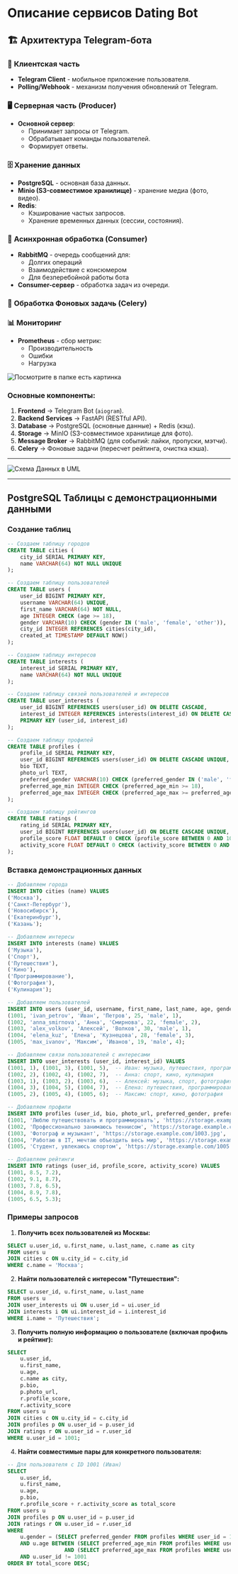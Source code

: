 # **Описание сервисов Dating Bot**

## 🏗 **Архитектура Telegram-бота**

### 📱 **Клиентская часть**

- **Telegram Client** - мобильное приложение пользователя.
- **Polling/Webhook** - механизм получения обновлений от Telegram.

### 🖥 **Серверная часть (Producer)**

- **Основной сервер**:
  - Принимает запросы от Telegram.
  - Обрабатывает команды пользователей.
  - Формирует ответы.

### 🗄 **Хранение данных**

- **PostgreSQL** - основная база данных.
- **Minio (S3-совместимое хранилище)** - хранение медиа (фото, видео).
- **Redis**:
  - Кэширование частых запросов.
  - Хранение временных данных (сессии, состояния).

### 🔄 **Асинхронная обработка (Consumer)**

- **RabbitMQ** - очередь сообщений для:
  - Долгих операций
  - Взаимодействие с консюмером
  - Для безперебойной работы бота
- **Consumer-сервер** - обработка задач из очереди.

### 🔔 **Обработка Фоновых задачь (Celery)**

### 📊 **Мониторинг**

- **Prometheus** - сбор метрик:
  - Производительность
  - Ошибки
  - Нагрузка

![Посмотрите в папке есть картинка](./Arhitecthure.jpg)

### **Основные компоненты:**

1. **Frontend** → Telegram Bot (`aiogram`).
2. **Backend Services** → FastAPI (RESTful API).
3. **Database** → PostgreSQL (основные данные) + Redis (кэш).
4. **Storage** → MinIO (S3-совместимое хранилище для фото).
5. **Message Broker** → RabbitMQ (для событий: лайки, пропуски, мэтчи).
6. **Celery** → Фоновые задачи (пересчет рейтинга, очистка кэша).

---

![Схема Данных в UML](./schemas.png)

---

## PostgreSQL Таблицы с демонстрационными данными

### Создание таблиц

```sql
-- Создаем таблицу городов
CREATE TABLE cities (
    city_id SERIAL PRIMARY KEY,
    name VARCHAR(64) NOT NULL UNIQUE
);

-- Создаем таблицу пользователей
CREATE TABLE users (
    user_id BIGINT PRIMARY KEY,
    username VARCHAR(64) UNIQUE,
    first_name VARCHAR(64) NOT NULL,
    age INTEGER CHECK (age >= 18),
    gender VARCHAR(10) CHECK (gender IN ('male', 'female', 'other')),
    city_id INTEGER REFERENCES cities(city_id),
    created_at TIMESTAMP DEFAULT NOW()
);

-- Создаем таблицу интересов
CREATE TABLE interests (
    interest_id SERIAL PRIMARY KEY,
    name VARCHAR(64) NOT NULL UNIQUE
);

-- Создаем таблицу связей пользователей и интересов
CREATE TABLE user_interests (
    user_id BIGINT REFERENCES users(user_id) ON DELETE CASCADE,
    interest_id INTEGER REFERENCES interests(interest_id) ON DELETE CASCADE,
    PRIMARY KEY (user_id, interest_id)
);

-- Создаем таблицу профилей
CREATE TABLE profiles (
    profile_id SERIAL PRIMARY KEY,
    user_id BIGINT REFERENCES users(user_id) ON DELETE CASCADE UNIQUE,
    bio TEXT,
    photo_url TEXT,
    preferred_gender VARCHAR(10) CHECK (preferred_gender IN ('male', 'female', 'other')),
    preferred_age_min INTEGER CHECK (preferred_age_min >= 18),
    preferred_age_max INTEGER CHECK (preferred_age_max >= preferred_age_min)
);

-- Создаем таблицу рейтингов
CREATE TABLE ratings (
    rating_id SERIAL PRIMARY KEY,
    user_id BIGINT REFERENCES users(user_id) ON DELETE CASCADE UNIQUE,
    profile_score FLOAT DEFAULT 0 CHECK (profile_score BETWEEN 0 AND 10),
    activity_score FLOAT DEFAULT 0 CHECK (activity_score BETWEEN 0 AND 10)
);
```

### Вставка демонстрационных данных

```sql
-- Добавляем города
INSERT INTO cities (name) VALUES
('Москва'),
('Санкт-Петербург'),
('Новосибирск'),
('Екатеринбург'),
('Казань');

-- Добавляем интересы
INSERT INTO interests (name) VALUES
('Музыка'),
('Спорт'),
('Путешествия'),
('Кино'),
('Программирование'),
('Фотография'),
('Кулинария');

-- Добавляем пользователей
INSERT INTO users (user_id, username, first_name, last_name, age, gender, city_id) VALUES
(1001, 'ivan_petrov', 'Иван', 'Петров', 25, 'male', 1),
(1002, 'anna_smirnova', 'Анна', 'Смирнова', 22, 'female', 2),
(1003, 'alex_volkov', 'Алексей', 'Волков', 30, 'male', 1),
(1004, 'elena_kuz', 'Елена', 'Кузнецова', 28, 'female', 3),
(1005, 'max_ivanov', 'Максим', 'Иванов', 19, 'male', 4);

-- Добавляем связи пользователей с интересами
INSERT INTO user_interests (user_id, interest_id) VALUES
(1001, 1), (1001, 3), (1001, 5),  -- Иван: музыка, путешествия, программирование
(1002, 2), (1002, 4), (1002, 7),  -- Анна: спорт, кино, кулинария
(1003, 1), (1003, 2), (1003, 6),  -- Алексей: музыка, спорт, фотография
(1004, 3), (1004, 5), (1004, 7),  -- Елена: путешествия, программирование, кулинария
(1005, 2), (1005, 4), (1005, 6);  -- Максим: спорт, кино, фотография

-- Добавляем профили
INSERT INTO profiles (user_id, bio, photo_url, preferred_gender, preferred_age_min, preferred_age_max) VALUES
(1001, 'Люблю путешествовать и программировать', 'https://storage.example.com/1001.jpg', 'female', 20, 30),
(1002, 'Профессионально занимаюсь теннисом', 'https://storage.example.com/1002.jpg', 'male', 22, 35),
(1003, 'Фотограф и музыкант', 'https://storage.example.com/1003.jpg', 'female', 25, 40),
(1004, 'Работаю в IT, мечтаю объездить весь мир', 'https://storage.example.com/1004.jpg', 'male', 25, 35),
(1005, 'Студент, увлекаюсь спортом', 'https://storage.example.com/1005.jpg', 'female', 18, 25);

-- Добавляем рейтинги
INSERT INTO ratings (user_id, profile_score, activity_score) VALUES
(1001, 8.5, 7.2),
(1002, 9.1, 8.7),
(1003, 7.8, 6.5),
(1004, 8.9, 7.8),
(1005, 6.5, 5.3);
```

### Примеры запросов

1. **Получить всех пользователей из Москвы:**

```sql
SELECT u.user_id, u.first_name, u.last_name, c.name as city
FROM users u
JOIN cities c ON u.city_id = c.city_id
WHERE c.name = 'Москва';
```

2. **Найти пользователей с интересом "Путешествия":**

```sql
SELECT u.user_id, u.first_name, u.last_name
FROM users u
JOIN user_interests ui ON u.user_id = ui.user_id
JOIN interests i ON ui.interest_id = i.interest_id
WHERE i.name = 'Путешествия';
```

3. **Получить полную информацию о пользователе (включая профиль и рейтинг):**

```sql
SELECT
    u.user_id,
    u.first_name,
    u.age,
    c.name as city,
    p.bio,
    p.photo_url,
    r.profile_score,
    r.activity_score
FROM users u
JOIN cities c ON u.city_id = c.city_id
JOIN profiles p ON u.user_id = p.user_id
JOIN ratings r ON u.user_id = r.user_id
WHERE u.user_id = 1001;
```

4. **Найти совместимые пары для конкретного пользователя:**

```sql
-- Для пользователя с ID 1001 (Иван)
SELECT
    u.user_id,
    u.first_name,
    u.age,
    p.bio,
    r.profile_score + r.activity_score as total_score
FROM users u
JOIN profiles p ON u.user_id = p.user_id
JOIN ratings r ON u.user_id = r.user_id
WHERE
    u.gender = (SELECT preferred_gender FROM profiles WHERE user_id = 1001)
    AND u.age BETWEEN (SELECT preferred_age_min FROM profiles WHERE user_id = 1001)
                  AND (SELECT preferred_age_max FROM profiles WHERE user_id = 1001)
    AND u.user_id != 1001
ORDER BY total_score DESC;
```
